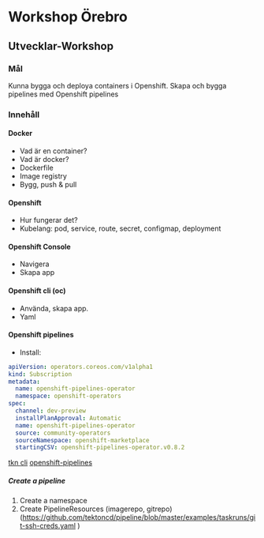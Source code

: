 # Workshop Örebro

## Utvecklar-Workshop

### Mål

Kunna bygga och deploya containers i Openshift. Skapa och bygga pipelines med Openshift pipelines

### Innehåll

#### Docker

* Vad är en container?
* Vad är docker?
* Dockerfile
* Image registry
* Bygg, push & pull


#### Openshift

* Hur fungerar det?
* Kubelang: pod, service, route, secret, configmap, deployment

#### Openshift Console

* Navigera
* Skapa app

#### Openshift cli (oc)

* Använda, skapa app.
* Yaml

#### Openshift pipelines

* Install:

```yaml
apiVersion: operators.coreos.com/v1alpha1
kind: Subscription
metadata:
  name: openshift-pipelines-operator
  namespace: openshift-operators
spec:
  channel: dev-preview
  installPlanApproval: Automatic
  name: openshift-pipelines-operator
  source: community-operators
  sourceNamespace: openshift-marketplace
  startingCSV: openshift-pipelines-operator.v0.8.2
```

[tkn cli](https://github.com/tektoncd/cli#installing-tkn)
[openshift-pipelines](https://github.com/openshift/pipelines-tutorial)

##### Create a pipeline

1. Create a namespace
2. Create PipelineResources (imagerepo, gitrepo) (https://github.com/tektoncd/pipeline/blob/master/examples/taskruns/git-ssh-creds.yaml
)
